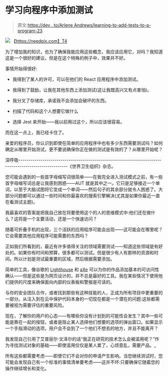 # 学习向程序中添加测试

> 原文:[https://dev . to/Arlene Andrews/learning-to-add-tests-to-a-program-23](https://dev.to/arleneandrews/learning-to-add-tests-to-a-program-23)

[![](../Images/4edb10fd789ce618216b733b9bd8e98f.png)](https://storage.needpix.com/rsynced_images/harlequin-pattern.jpg)
【https://needpix.com】T4

为了增加我的知识，也为了确保我能应用这些概念，我应该应用它，对吗？我知道这是一个很好的建议，但是在这个特殊的例子中，效果并不好。

事情开始得很好:

*   我得到了某人的许可，可以在他们的 React 应用程序中添加测试。

*   我得到了鼓励，让我在其他东西上添加测试(这让我既高兴又有点害怕)。

*   我分叉了存储库，承诺我不会添加会破坏的东西。

*   扫描了代码和这个人想要它做什么

*   选择 Jest 来开始——我以前用过这个，所以应该很容易。

而在这一点上，我已经卡住了。

亲爱的程序员，你认识到即使在简单的应用程序中也有多少东西需要测试吗？如何确定从哪里开始测试，更不要说确保你正在做的测试是有效的了？从哪里开始呢？

深呼吸------------------------------------------------------------------------------------------------------《世界卫生组织》杂志。

您可能会遇到的一些首字母缩写词很简单——在我完全进入测试模式之前，有一些首字母缩写词总是让我感到困惑——AUT 就是其中之一。它只是足够接近一个单词，以至于大脑试图将它变成一个单词——然后句子的其余部分就令人困惑了。大部分问题都可以通过一些时间和你最喜欢的搜索引擎解决(尤其是如果你最近一直在看测试主题)。

我最喜欢的答案是把我自己放在将要使用这个的人的思维模式中:他们还在做什么？这将是一个主要活动，还是一个快速访问？

随着可折叠手机的出现，三个活跃的应用程序可能会出现——这可能会在哪里呢？它会需要其他应用程序可能需要的东西吗？

正如我们所看到的，最近有许多值得关注的领域需要测试——知道这些领域是有好处的。如果你有时间和预算，很多都可以测试。但是很少有人有那样的资源和时间。所以计划是测试最重要的区域，然后根据需要添加。

简单的工具，像谷歌的 [Lighthouse](https://developers.google.com/web/tools/lighthouse/) 和 [aXe](https://www.deque.com/axe/) 可以为你的作品添加基本的可访问性确认——但是这些是为网页设计的，并不总是最好的工具。我在某些情况下使用他们提供的尺度来确保面向内部的仪表板和警报是可读的。

与你的安全团队合作，或者找到那些有这种技能的人，正成为所有项目中更重要的一部分。从注入到在云中保护代码本身的一切现在都是一个潜在的问题:这些都需要被视为需要评估的重要风险。

现在，了解你的用户的心态——有哪些你没有计划到的可能性会发生？其中一些可能是靠在一起的按钮，或者是阻止某人选择他们想要的选项的弹出窗口。如果显示一个手指滑动的选项，用户会不会到了一个他们不想去的地方，并且不能离开？

我发现自己引用了艾普丽尔·文泽尔的话“我正在研究的技术怎么会被滥用呢？”作为寻找测试对象的基础——即使滥用仅仅是某人累了，心烦意乱，需要产品。_

所有这些都需要考虑——即使它们不会对你的申请产生影响。当您继续测试时，您可能会发现自己有一个标准的事情清单要考虑——这并不坏:只要确保它随着您的操作继续增长和变化。